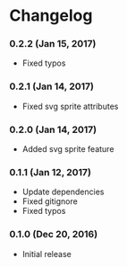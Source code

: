 # Changelog

### 0.2.2 (Jan 15, 2017)

  - Fixed typos
  
### 0.2.1 (Jan 14, 2017)

  - Fixed svg sprite attributes

### 0.2.0 (Jan 14, 2017)

  - Added svg sprite feature

### 0.1.1 (Jan 12, 2017)

  - Update dependencies
  - Fixed gitignore
  - Fixed typos

### 0.1.0 (Dec 20, 2016)

  - Initial release
